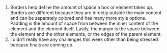 1) Borders help define the amount of space a box or element takes up. Borders are different because they are directly outside the main content and can be separately colored and has many more style options. Padding is the amount of space from between the inner content of the element and the element itself. Lastly, the margin is the space between the element and the other elements, or the edges of the parent element.
2) I didn't really have any challenges this week other than being stressed because finals are coming up.
